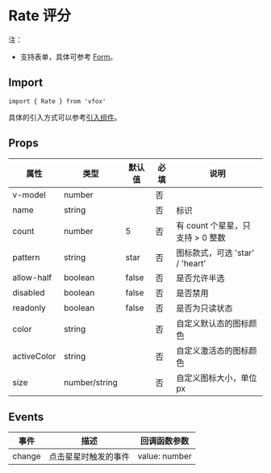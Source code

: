 # Rate 评分

注：

- 支持表单，具体可参考 [Form](./Form.md)。

## Import

```
import { Rate } from 'vfox'
```

具体的引入方式可以参考[引入组件](../index.md#引入组件)。

## Props

| 属性        | 类型          | 默认值 | 必填 | 说明                             |
| ----------- | ------------- | ------ | ---- | -------------------------------- |
| v-model     | number        |        | 否   |
| name        | string        |        | 否   | 标识                             |
| count       | number        | 5      | 否   | 有 count 个星星，只支持 > 0 整数 |
| pattern     | string        | star   | 否   | 图标款式，可选 'star' / 'heart'  |
| allow-half  | boolean       | false  | 否   | 是否允许半选                     |
| disabled    | boolean       | false  | 否   | 是否禁用                         |
| readonly    | boolean       | false  | 否   | 是否为只读状态                   |
| color       | string        |        | 否   | 自定义默认态的图标颜色           |
| activeColor | string        |        | 否   | 自定义激活态的图标颜色           |
| size        | number/string |        | 否   | 自定义图标大小，单位 px          |

## Events

| 事件   | 描述                 | 回调函数参数  |
| ------ | -------------------- | ------------- |
| change | 点击星星时触发的事件 | value: number |
